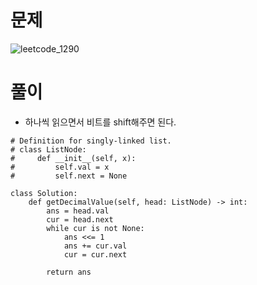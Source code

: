 # 문제
![leetcode_1290](https://user-images.githubusercontent.com/51700219/78272204-2e1d7900-7548-11ea-89ae-ddc789185b74.png)
# 풀이
- 하나씩 읽으면서 비트를 shift해주면 된다.
```python3
# Definition for singly-linked list.
# class ListNode:
#     def __init__(self, x):
#         self.val = x
#         self.next = None

class Solution:
    def getDecimalValue(self, head: ListNode) -> int:
        ans = head.val
        cur = head.next
        while cur is not None:
            ans <<= 1
            ans += cur.val
            cur = cur.next
            
        return ans
```
